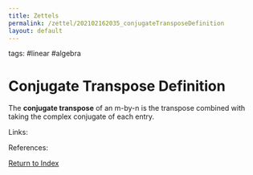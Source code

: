 ```yaml
---
title: Zettels
permalink: /zettel/202102162035_conjugateTransposeDefinition
layout: default
---
```

tags: #linear #algebra

# Conjugate Transpose Definition

The **conjugate transpose** of an m-by-n is the transpose combined with taking the complex conjugate of each entry.

Links: 

References: 

[Return to Index](index)